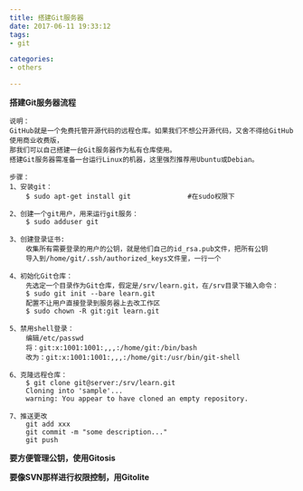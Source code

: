 ```yaml
---
title: 搭建Git服务器
date: 2017-06-11 19:33:12
tags: 
- git

categories:
- others

---
```


**搭建Git服务器流程**

    说明：
    GitHub就是一个免费托管开源代码的远程仓库。如果我们不想公开源代码，又舍不得给GitHub使用商业收费版，
    那我们可以自己搭建一台Git服务器作为私有仓库使用。
    搭建Git服务器需准备一台运行Linux的机器，这里强烈推荐用Ubuntu或Debian。
    
    步骤：
    1、安装git：
        $ sudo apt-get install git              #在sudo权限下
        
    2、创建一个git用户，用来运行git服务：
        $ sudo adduser git           
                   
    3、创建登录证书:
        收集所有需要登录的用户的公钥，就是他们自己的id_rsa.pub文件，把所有公钥
        导入到/home/git/.ssh/authorized_keys文件里，一行一个
        
    4、初始化Git仓库：
        先选定一个目录作为Git仓库，假定是/srv/learn.git，在/srv目录下输入命令：
        $ sudo git init --bare learn.git
        配置不让用户直接登录到服务器上去改工作区
        $ sudo chown -R git:git learn.git
        
    5、禁用shell登录：
        编辑/etc/passwd
        将：git:x:1001:1001:,,,:/home/git:/bin/bash
        改为：git:x:1001:1001:,,,:/home/git:/usr/bin/git-shell
        
    6、克隆远程仓库：
        $ git clone git@server:/srv/learn.git
        Cloning into 'sample'...
        warning: You appear to have cloned an empty repository.
        
    7、推送更改
        git add xxx
        git commit -m "some description..."
        git push 
 
**要方便管理公钥，使用Gitosis**  

**要像SVN那样进行权限控制，用Gitolite**   